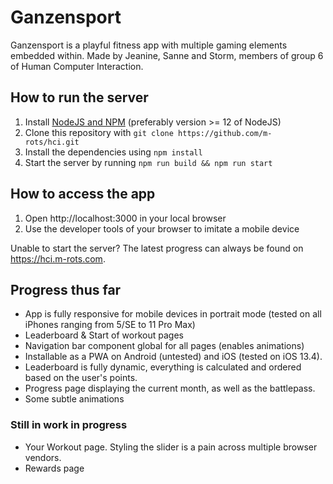 # Ganzensport
Ganzensport is a playful fitness app with multiple gaming elements embedded within. Made by Jeanine, Sanne and Storm, members of group 6 of Human Computer Interaction.

## How to run the server
1. Install [NodeJS and NPM](https://nodejs.org/en/download) (preferably version >= 12 of NodeJS)
2. Clone this repository with `git clone https://github.com/m-rots/hci.git`
3. Install the dependencies using `npm install`
4. Start the server by running `npm run build && npm run start`

## How to access the app
1. Open http://localhost:3000 in your local browser
2. Use the developer tools of your browser to imitate a mobile device

Unable to start the server? The latest progress can always be found on https://hci.m-rots.com.

## Progress thus far
- App is fully responsive for mobile devices in portrait mode (tested on all iPhones ranging from 5/SE to 11 Pro Max)
- Leaderboard & Start of workout pages
- Navigation bar component global for all pages (enables animations)
- Installable as a PWA on Android (untested) and iOS (tested on iOS 13.4).
- Leaderboard is fully dynamic, everything is calculated and ordered based on the user's points.
- Progress page displaying the current month, as well as the battlepass.
- Some subtle animations

### Still in work in progress
- Your Workout page. Styling the slider is a pain across multiple browser vendors.
- Rewards page